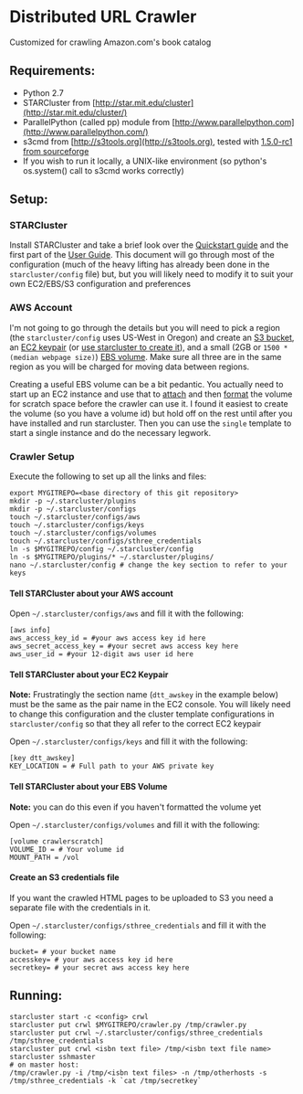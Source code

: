 # Distributed URL Crawler
Customized for crawling Amazon.com's book catalog

## Requirements:
* Python 2.7
* STARCluster from [http://star.mit.edu/cluster](http://star.mit.edu/cluster/)
* ParallelPython (called pp) module from [http://www.parallelpython.com](http://www.parallelpython.com/)
* s3cmd from [http://s3tools.org](http://s3tools.org), tested with [1.5.0-rc1 from sourceforge](http://sourceforge.net/projects/s3tools/files/s3cmd/1.5.0-rc1/s3cmd-1.5.0-rc1.tar.gz)
* If you wish to run it locally, a UNIX-like environment (so python's os.system() call to s3cmd works correctly)

## Setup:
### STARCluster
Install STARCluster and take a brief look over the [Quickstart guide](http://star.mit.edu/cluster/docs/latest/quickstart.html) and the first part of the [User Guide](http://star.mit.edu/cluster/docs/latest/manual/configuration.html#creating-the-configuration-file). This document will go through most of the configuration (much of the heavy lifting has already been done in the `starcluster/config` file) but, but you will likely need to modify it to suit your own EC2/EBS/S3 configuration and preferences

### AWS Account
I'm not going to go through the details but you will need to pick a region (the `starcluster/config` uses US-West in Oregon) and create an [S3 bucket](http://docs.aws.amazon.com/AmazonS3/latest/gsg/CreatingABucket.html), an [EC2 keypair](http://docs.aws.amazon.com/AWSEC2/latest/UserGuide/ec2-key-pairs.html#having-ec2-create-your-key-pair) (or [use starcluster to create it](http://star.mit.edu/cluster/docs/latest/manual/configuration.html#amazon-ec2-keypairs)), and a small (2GB or `1500 * (median webpage size)`) [EBS volume](http://docs.aws.amazon.com/AWSEC2/latest/UserGuide/ebs-creating-volume.html). Make sure all three are in the same region as you will be charged for moving data between regions.

Creating a useful EBS volume can be a bit pedantic. You actually need to start up an EC2 instance and use that to [attach](http://docs.aws.amazon.com/AWSEC2/latest/UserGuide/ebs-attaching-volume.html) and then [format](http://docs.aws.amazon.com/AWSEC2/latest/UserGuide/ebs-using-volumes.html) the volume for scratch space before the crawler can use it. I found it easiest to create the volume (so you have a volume id) but hold off on the rest until after you have installed and run starcluster. Then you can use the `single` template to start a single instance and do the necessary legwork.

### Crawler Setup
Execute the following to set up all the links and files:
```
export MYGITREPO=<base directory of this git repository>
mkdir -p ~/.starcluster/plugins
mkdir -p ~/.starcluster/configs 
touch ~/.starcluster/configs/aws
touch ~/.starcluster/configs/keys 
touch ~/.starcluster/configs/volumes
touch ~/.starcluster/configs/sthree_credentials
ln -s $MYGITREPO/config ~/.starcluster/config
ln -s $MYGITREPO/plugins/* ~/.starcluster/plugins/
nano ~/.starcluster/config # change the key section to refer to your keys
```
#### Tell STARCluster about your AWS account
Open `~/.starcluster/configs/aws` and fill it with the following:
```
[aws info]
aws_access_key_id = #your aws access key id here
aws_secret_access_key = #your secret aws access key here
aws_user_id = #your 12-digit aws user id here
```
#### Tell STARCluster about your EC2 Keypair
__Note:__ Frustratingly the section name (`dtt_awskey` in the example below) must be the same as the pair name in the EC2 console. You will likely need to change this configuration and the cluster template configurations in `starcluster/config` so that they all refer to the correct EC2 keypair

Open `~/.starcluster/configs/keys` and fill it with the following:
```
[key dtt_awskey]
KEY_LOCATION = # Full path to your AWS private key
```
#### Tell STARCluster about your EBS Volume
__Note:__ you can do this even if you haven't formatted the volume yet

Open `~/.starcluster/configs/volumes` and fill it with the following:
```
[volume crawlerscratch]
VOLUME_ID = # Your volume id 
MOUNT_PATH = /vol
```

#### Create an S3 credentials file
If you want the crawled HTML pages to be uploaded to S3 you need a separate file with the credentials in it.

Open `~/.starcluster/configs/sthree_credentials` and fill it with the following:
```
bucket= # your bucket name
accesskey= # your aws access key id here
secretkey= # your secret aws access key here
```

## Running:
```
starcluster start -c <config> crwl
starcluster put crwl $MYGITREPO/crawler.py /tmp/crawler.py
starcluster put crwl ~/.starcluster/configs/sthree_credentials /tmp/sthree_credentials
starcluster put crwl <isbn text file> /tmp/<isbn text file name>
starcluster sshmaster
# on master host: 
/tmp/crawler.py -i /tmp/<isbn text files> -n /tmp/otherhosts -s /tmp/sthree_credentials -k `cat /tmp/secretkey`
``` 
